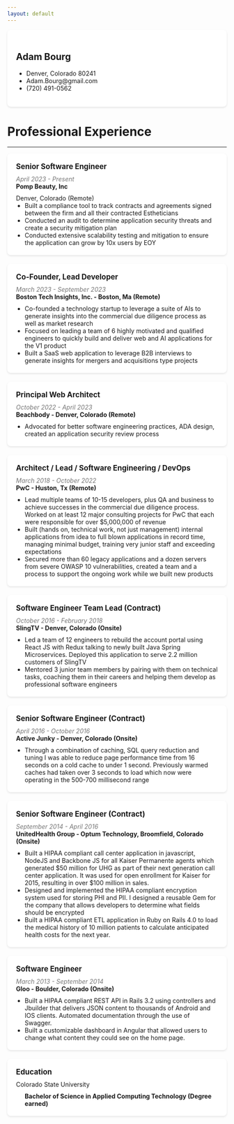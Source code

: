 ```yaml
---
layout: default
---
```


<style>
section {
  background-color: #fff;
  border-radius: 8px;
  box-shadow: 0 2px 4px rgba(0, 0, 0, 0.1);
  padding: 20px;
  margin-bottom: 20px;
}

.title {
  font-size: 1.2em;
  font-weight: bold;
  margin-bottom: 10px;
}

.dates {
  font-style: italic;
  color: #777;
}

.company {
  font-weight: bold;
  margin-bottom: 10px;
}

.description {
  margin: 0;
  padding-left: 20px;
  list-style-type: disc;
}

.education .description {
  list-style-type: none;
  font-weight: bold;
}

.education .company {
  font-weight: normal;
}

.education .title {
  font-size: 1.2em;
  font-weight: bold;
  margin-bottom: 10px;
}  
</style>


<section id="personal_details">
<h1>Adam Bourg</h1>
<ul>
  <li>Denver, Colorado 80241</li>
  <li>Adam.Bourg@gmail.com</li>
  <li>(720) 491-0562</li>
</ul>
</section>

<h1>Professional Experience</h1> <hr /> 

<section class="experience">
  <div class="title">Senior Software Engineer</div>
  <div class="dates">April 2023 - Present</div>
  <div class="company">Pomp Beauty, Inc </div>
  <div class="location"> Denver, Colorado (Remote)</div>

  <ul class="description">
    <li>Built a compliance tool to track contracts and agreements signed between the firm and all their contracted Estheticians</li>
<li>Conducted an audit to determine application security threats and create a security mitigation plan </li>
<li>Conducted extensive scalability testing and mitigation to ensure the application can grow by 10x users by EOY</li>
  </ul>
</section>

<section class="experience">
  <div class="title">Co-Founder, Lead Developer</div>
  <div class="dates">March 2023 - September 2023</div>
  <div class="company">Boston Tech Insights, Inc. - Boston, Ma (Remote)</div>
  <ul class="description">
    <li>Co-founded a technology startup to leverage a suite of AIs to generate insights into the commercial due diligence process as well as market research</li>
    <li>Focused on leading a team of 6 highly motivated and qualified engineers to quickly build and deliver web and AI applications for the V1 product</li>
    <li>Built a SaaS web application to leverage B2B interviews to generate insights for mergers and acquisitions type projects</li>
  </ul>
</section>

<section class="experience">
  <div class="title">Principal Web Architect</div>
  <div class="dates">October 2022 - April 2023</div>
  <div class="company">Beachbody - Denver, Colorado (Remote)</div>
  <ul class="description">
    <li>Advocated for better software engineering practices, ADA design, created an application security review process</li>
  </ul>
</section>

<section class="experience">
  <div class="title">Architect / Lead / Software Engineering / DevOps</div>
  <div class="dates">March 2018 - October 2022</div>
  <div class="company">PwC - Huston, Tx (Remote)</div>
  <ul class="description">
    <li>Lead multiple teams of 10-15 developers, plus QA and business to achieve successes in the commercial due diligence process. Worked on at least 12 major consulting projects for PwC that each were responsible for over $5,000,000 of revenue</li>
    <li>Built (hands on, technical work, not just management) internal applications from idea to full blown applications in record time, managing minimal budget, training very junior staff and exceeding expectations</li>
    <li>Secured more than 60 legacy applications and a dozen servers from severe OWASP 10 vulnerabilities, created a team and a process to support the ongoing work while we built new products</li>
  </ul>
</section>

<section class="experience">
  <div class="title">Software Engineer Team Lead (Contract)</div>
  <div class="dates">October 2016 - February 2018</div>
  <div class="company">SlingTV - Denver, Colorado (Onsite)</div>
  <ul class="description">
    <li>Led a team of 12 engineers to rebuild the account portal using React JS with Redux talking to newly built Java Spring Microservices. Deployed this application to serve 2.2 million customers of SlingTV</li>
    <li>Mentored 3 junior team members by pairing with them on technical tasks, coaching them in their careers and helping them develop as professional software engineers</li>
  </ul>
</section>

<section class="experience">
  <div class="title">Senior Software Engineer (Contract)</div>
  <div class="dates">April 2016 - October 2016</div>
  <div class="company">Active Junky - Denver, Colorado (Onsite)</div>
  <ul class="description">
    <li>Through a combination of caching, SQL query reduction and tuning I was able to reduce page performance time from 16 seconds on a cold cache to under 1 second. Previously warmed caches had taken over 3 seconds to load which now were operating in the 500-700 millisecond range</li>
  </ul>
</section>

<section class="experience">
  <div class="title">Senior Software Engineer (Contract)</div>
  <div class="dates">September 2014 - April 2016</div>
  <div class="company">UnitedHealth Group - Optum Technology, Broomfield, Colorado  (Onsite)</div>
  <ul class="description">
    <li>Built a HIPAA compliant call center application in javascript, NodeJS and Backbone JS for all Kaiser Permanente agents which generated $50 million for UHG as part of their next generation call center application. It was used for open enrollment for Kaiser for 2015, resulting in over $100 million in sales.</li>
    <li>Designed and implemented the HIPAA compliant encryption system used for storing PHI and PII. I designed a reusable Gem for the company that allows developers to determine what fields should be encrypted</li>
    <li>Built a HIPAA compliant ETL application in Ruby on Rails 4.0 to load the medical history of 10 million patients to calculate anticipated health costs for the next year.</li>
  </ul>
</section>

<section class="experience">
  <div class="title">Software Engineer</div>
  <div class="dates">March 2013 - September 2014</div>
  <div class="company">Gloo - Boulder, Colorado  (Onsite)</div>
  <ul class="description">
    <li>Built a HIPAA compliant REST API in Rails 3.2 using controllers and Jbuilder that delivers JSON content to thousands of Android and IOS clients. Automated documentation through the use of Swagger.</li>
    <li>Built a customizable dashboard in Angular that allowed users to change what content they could see on the home page.</li>
  </ul>
</section>

<section class="education">
  <div class="title">Education</div>
  <div class="company">Colorado State University</div>
  <div class="description">Bachelor of Science in Applied Computing Technology (Degree earned)</div>
</section>
